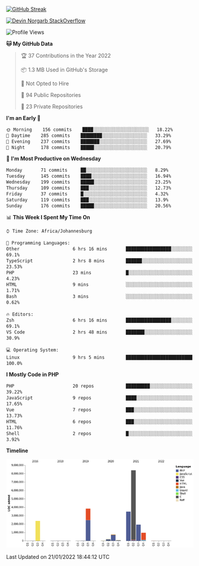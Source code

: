 
[![GitHub Streak](http://github-readme-streak-stats.herokuapp.com?user=DevinNorgarb&date_format=M%20j%5B%2C%20Y%5D)](https://git.io/streak-stats)


[![Devin Norgarb StackOverflow](https://github-readme-stackoverflow.vercel.app/?userID=4993755)](https://stackoverflow.com/users/4993755/devin-norgarb)

<!--START_SECTION:waka-->
![Profile Views](http://img.shields.io/badge/Profile%20Views-3-blue)

**🐱 My GitHub Data** 

> 🏆 37 Contributions in the Year 2022
 > 
> 📦 1.3 MB Used in GitHub's Storage 
 > 
> 🚫 Not Opted to Hire
 > 
> 📜 94 Public Repositories 
 > 
> 🔑 23 Private Repositories  
 > 
**I'm an Early 🐤** 

```text
🌞 Morning    156 commits    ████░░░░░░░░░░░░░░░░░░░░░   18.22% 
🌆 Daytime    285 commits    ████████░░░░░░░░░░░░░░░░░   33.29% 
🌃 Evening    237 commits    ███████░░░░░░░░░░░░░░░░░░   27.69% 
🌙 Night      178 commits    █████░░░░░░░░░░░░░░░░░░░░   20.79%

```
📅 **I'm Most Productive on Wednesday** 

```text
Monday       71 commits     ██░░░░░░░░░░░░░░░░░░░░░░░   8.29% 
Tuesday      145 commits    ████░░░░░░░░░░░░░░░░░░░░░   16.94% 
Wednesday    199 commits    █████░░░░░░░░░░░░░░░░░░░░   23.25% 
Thursday     109 commits    ███░░░░░░░░░░░░░░░░░░░░░░   12.73% 
Friday       37 commits     █░░░░░░░░░░░░░░░░░░░░░░░░   4.32% 
Saturday     119 commits    ███░░░░░░░░░░░░░░░░░░░░░░   13.9% 
Sunday       176 commits    █████░░░░░░░░░░░░░░░░░░░░   20.56%

```


📊 **This Week I Spent My Time On** 

```text
⌚︎ Time Zone: Africa/Johannesburg

💬 Programming Languages: 
Other                    6 hrs 16 mins       █████████████████░░░░░░░░   69.1% 
TypeScript               2 hrs 8 mins        ██████░░░░░░░░░░░░░░░░░░░   23.53% 
PHP                      23 mins             █░░░░░░░░░░░░░░░░░░░░░░░░   4.23% 
HTML                     9 mins              ░░░░░░░░░░░░░░░░░░░░░░░░░   1.71% 
Bash                     3 mins              ░░░░░░░░░░░░░░░░░░░░░░░░░   0.62%

🔥 Editors: 
Zsh                      6 hrs 16 mins       █████████████████░░░░░░░░   69.1% 
VS Code                  2 hrs 48 mins       ███████░░░░░░░░░░░░░░░░░░   30.9%

💻 Operating System: 
Linux                    9 hrs 5 mins        █████████████████████████   100.0%

```

**I Mostly Code in PHP** 

```text
PHP                      20 repos            █████████░░░░░░░░░░░░░░░░   39.22% 
JavaScript               9 repos             ████░░░░░░░░░░░░░░░░░░░░░   17.65% 
Vue                      7 repos             ███░░░░░░░░░░░░░░░░░░░░░░   13.73% 
HTML                     6 repos             ███░░░░░░░░░░░░░░░░░░░░░░   11.76% 
Shell                    2 repos             █░░░░░░░░░░░░░░░░░░░░░░░░   3.92%

```


**Timeline**

![Chart not found](https://raw.githubusercontent.com/DevinNorgarb/DevinNorgarb/main/charts/bar_graph.png) 


 Last Updated on 21/01/2022 18:44:12 UTC
<!--END_SECTION:waka-->

